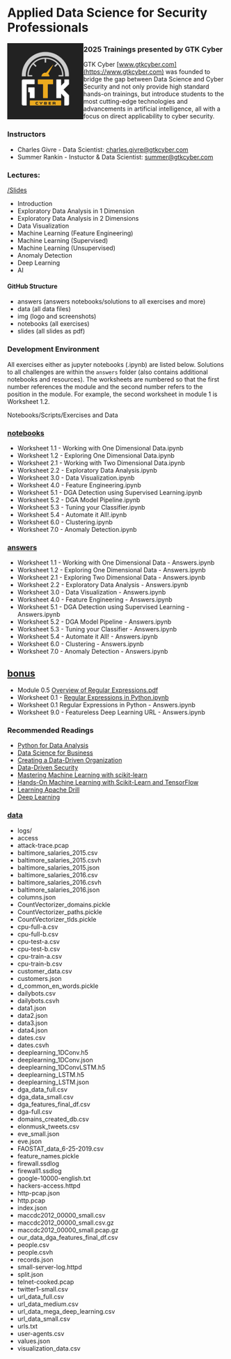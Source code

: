 # Applied Data Science for Security Professionals
<img src="img/GTK_Logo_Social Icon.jpg" width="175" align="left" >

### 2025 Trainings presented by GTK Cyber

GTK Cyber [www.gtkcyber.com](https://www.gtkcyber.com) was founded to bridge the gap between Data Science and Cyber Security and not
only provide high standard hands-on trainings, but introduce students to the most cutting-edge technologies and advancements in artificial intelligence,
all with a focus on direct applicability to cyber security.




### Instructors

- Charles Givre - Data Scientist:  charles.givre@gtkcyber.com
- Summer Rankin - Instuctor & Data Scientist: summer@gtkcyber.com

### Lectures:

<a href="slides/">/Slides</a>
- Introduction
- Exploratory Data Analysis in 1 Dimension
- Exploratory Data Analysis in 2 Dimensions
- Data Visualization
- Machine Learning (Feature Engineering)
- Machine Learning (Supervised)
- Machine Learning (Unsupervised)
- Anomaly Detection
- Deep Learning
- AI

#### GitHub Structure

- answers (answers notebooks/solutions to all exercises and more)
- data (all data files)
- img (logo and screenshots)
- notebooks (all exercises)
- slides (all slides as pdf)

### Development Environment

All exercises either as jupyter notebooks (.ipynb) are listed below.
Solutions to all challenges are within the ```answers``` folder (also contains additional notebooks and resources).  The worksheets are numbered so that the first number references the module and the second number refers to the position in the module.  For example, the second worksheet in module 1 is Worksheet 1.2.  

Notebooks/Scripts/Exercises and Data

### [notebooks](./notebooks)
    
- Worksheet 1.1 - Working with One Dimensional Data.ipynb
- Worksheet 1.2 - Exploring One Dimensional Data.ipynb
- Worksheet 2.1 - Working with Two Dimensional Data.ipynb
- Worksheet 2.2 - Exploratory Data Analysis.ipynb
- Worksheet 3.0 - Data Visualization.ipynb
- Worksheet 4.0 - Feature Engineering.ipynb
- Worksheet 5.1 - DGA Detection using Supervised Learning.ipynb
- Worksheet 5.2 - DGA Model Pipeline.ipynb
- Worksheet 5.3 - Tuning your Classifier.ipynb
- Worksheet 5.4 - Automate it All!.ipynb
- Worksheet 6.0 - Clustering.ipynb
- Worksheet 7.0 - Anomaly Detection.ipynb


### [answers](./answers)

- Worksheet 1.1 - Working with One Dimensional Data - Answers.ipynb
- Worksheet 1.2 - Exploring One Dimensional Data - Answers.ipynb
- Worksheet 2.1 - Exploring Two Dimensional Data - Answers.ipynb
- Worksheet 2.2 - Exploratory Data Analysis - Answers.ipynb
- Worksheet 3.0 - Data Visualization - Answers.ipynb
- Worksheet 4.0 - Feature Engineering - Answers.ipynb
- Worksheet 5.1 - DGA Detection using Supervised Learning - Answers.ipynb
- Worksheet 5.2 - DGA Model Pipeline - Answers.ipynb
- Worksheet 5.3 - Tuning your Classifier - Answers.ipynb
- Worksheet 5.4 - Automate it All! - Answers.ipynb
- Worksheet 6.0 - Clustering - Answers.ipynb
- Worksheet 7.0 - Anomaly Detection - Answers.ipynb
    
    
## [bonus](./bonus)

   - Module 0.5 [Overview of Regular Expressions.pdf](./bonus/Module%200.5%20Overview%20of%20Regular%20Expressions.pdf)
   - Worksheet 0.1 - [Regular Expressions in Python.ipynb](./notebooks/Worksheet%200.1%20%20Regular%20Expressions%20in%20Python.ipynb)
   - Worksheet 0.1  Regular Expressions in Python - Answers.ipynb
 - Worksheet 9.0 - Featureless Deep Learning URL - Answers.ipynb

### Recommended Readings

   - [Python for Data Analysis](http://shop.oreilly.com/product/0636920023784.do)
   - [Data Science for Business](http://shop.oreilly.com/product/0636920028918.do)
   - [Creating a Data-Driven Organization](http://shop.oreilly.com/product/0636920035848.do)
   - [Data-Driven Security](http://datadrivensecurity.info/)
   - [Mastering Machine Learning with scikit-learn](https://www.packtpub.com/big-data-and-business-intelligence/mastering-machine-learning-scikit-learn)
   - [Hands-On Machine Learning with Scikit-Learn and TensorFlow](http://shop.oreilly.com/product/0636920052289.do)
   - [Learning Apache Drill](https://amzn.to/2M8Peo6)
   - [Deep Learning](http://www.deeplearningbook.org/)
    
### [data](./data)

- logs/
- access
- attack-trace.pcap
- baltimore_salaries_2015.csv
- baltimore_salaries_2015.csvh
- baltimore_salaries_2015.json
- baltimore_salaries_2016.csv
- baltimore_salaries_2016.csvh
- baltimore_salaries_2016.json
- columns.json
- CountVectorizer_domains.pickle
- CountVectorizer_paths.pickle
- CountVectorizer_tlds.pickle
- cpu-full-a.csv
- cpu-full-b.csv
- cpu-test-a.csv
- cpu-test-b.csv
- cpu-train-a.csv
- cpu-train-b.csv
- customer_data.csv
- customers.json
- d_common_en_words.pickle
- dailybots.csv
- dailybots.csvh
- data1.json
- data2.json
- data3.json
- data4.json
- dates.csv
- dates.csvh
- deeplearning_1DConv.h5
- deeplearning_1DConv.json
- deeplearning_1DConvLSTM.h5
- deeplearning_LSTM.h5
- deeplearning_LSTM.json
- dga_data_full.csv
- dga_data_small.csv
- dga_features_final_df.csv
- dga-full.csv
- domains_created_db.csv
- elonmusk_tweets.csv
- eve_small.json
- eve.json
- FAOSTAT_data_6-25-2019.csv
- feature_names.pickle
- firewall.ssdlog
- firewall1.ssdlog
- google-10000-english.txt
- hackers-access.httpd
- http-pcap.json
- http.pcap
- index.json
- maccdc2012_00000_small.csv
- maccdc2012_00000_small.csv.gz
- maccdc2012_00000_small.pcap.gz
- our_data_dga_features_final_df.csv
- people.csv
- people.csvh
- records.json
- small-server-log.httpd
- split.json
- telnet-cooked.pcap
- twitter1-small.csv
- url_data_full.csv
- url_data_medium.csv
- url_data_mega_deep_learning.csv
- url_data_small.csv
- urls.txt
- user-agents.csv
- values.json
- visualization_data.csv
